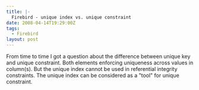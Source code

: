 ```yaml
---
title: |-
  Firebird - unique index vs. unique constraint
date: 2008-04-14T19:29:00Z
tags:
  - Firebird
layout: post
---
```

From time to time I got a question about the difference between unique key and unique constraint. Both elements enforcing uniqueness across values in column(s). But the unique index cannot be used in referential integrity constraints. The unique index can be considered as a "tool" for unique constraint.